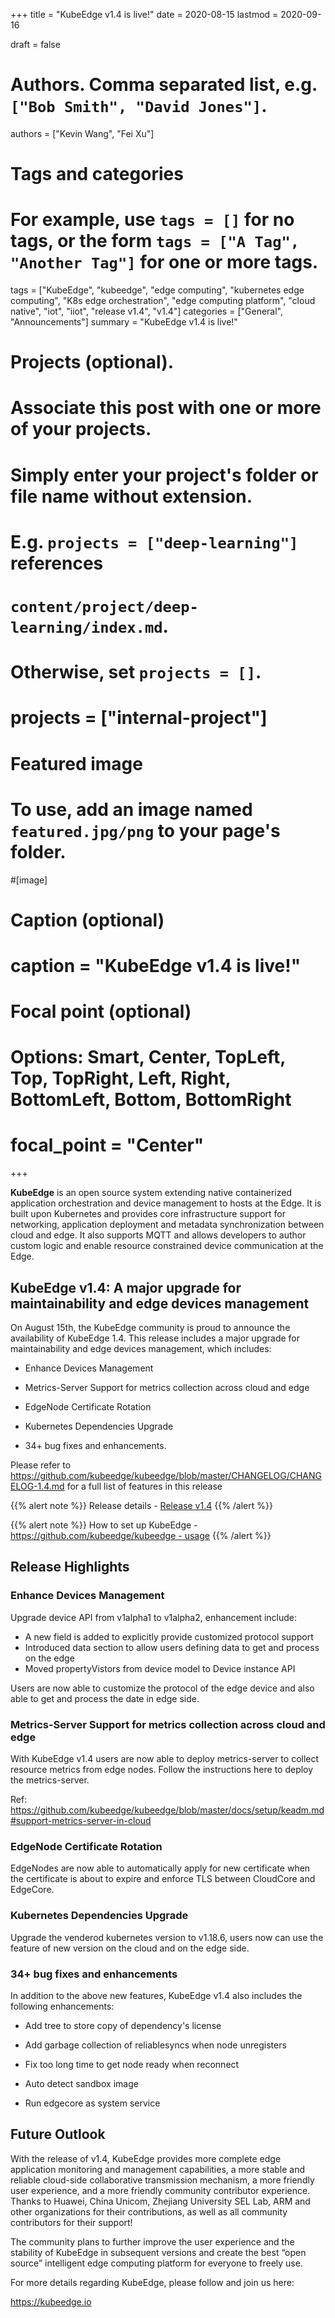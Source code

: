 +++
title = "KubeEdge v1.4 is live!"
date = 2020-08-15
lastmod = 2020-09-16

draft = false

# Authors. Comma separated list, e.g. `["Bob Smith", "David Jones"]`.
authors = ["Kevin Wang", "Fei Xu"]

# Tags and categories
# For example, use `tags = []` for no tags, or the form `tags = ["A Tag", "Another Tag"]` for one or more tags.
tags = ["KubeEdge", "kubeedge", "edge computing", "kubernetes edge computing", "K8s edge orchestration", "edge computing platform", "cloud native", "iot", "iiot", "release v1.4", "v1.4"]
categories = ["General", "Announcements"]
summary = "KubeEdge v1.4 is live!"

# Projects (optional).
#   Associate this post with one or more of your projects.
#   Simply enter your project's folder or file name without extension.
#   E.g. `projects = ["deep-learning"]` references 
#   `content/project/deep-learning/index.md`.
#   Otherwise, set `projects = []`.
# projects = ["internal-project"]

# Featured image
# To use, add an image named `featured.jpg/png` to your page's folder. 
#[image]
  # Caption (optional)
#  caption = "KubeEdge v1.4 is live!"

  # Focal point (optional)
  # Options: Smart, Center, TopLeft, Top, TopRight, Left, Right, BottomLeft, Bottom, BottomRight
#  focal_point = "Center"
+++



**KubeEdge** is an open source system extending native containerized application orchestration and device management to hosts at the Edge. It is built upon Kubernetes and provides core infrastructure support for networking, application deployment and metadata synchronization between cloud and edge. It also supports MQTT and allows developers to author custom logic and enable resource constrained device communication at the Edge.  

## **KubeEdge v1.4: A major upgrade for maintainability and edge devices management**

On August 15th, the KubeEdge community is proud to announce the availability of KubeEdge 1.4. This release includes a major upgrade for maintainability and edge devices management, which includes:

- Enhance Devices Management

- Metrics-Server Support for metrics collection across cloud and edge

- EdgeNode Certificate Rotation

- Kubernetes Dependencies Upgrade

- 34+ bug fixes and enhancements.

Please refer to https://github.com/kubeedge/kubeedge/blob/master/CHANGELOG/CHANGELOG-1.4.md for a full list of features in this release

{{% alert note %}}
Release details - [Release v1.4](https://github.com/kubeedge/kubeedge/releases/tag/v1.4.0)
{{% /alert %}}

{{% alert note %}}
How to set up KubeEdge - [https://github.com/kubeedge/kubeedge - usage](https://github.com/kubeedge/kubeedge#usage)
{{% /alert %}}

## **Release Highlights**

### Enhance Devices Management

Upgrade device API from v1alpha1 to v1alpha2, enhancement include:

- A new field is added to explicitly provide customized protocol support
- Introduced data section to allow users defining data to get and process on the edge
- Moved propertyVistors from device model to Device instance API

Users are now able to customize the protocol of the edge device and also able to get and process the date in edge side.

### Metrics-Server Support for metrics collection across cloud and edge

With KubeEdge v1.4 users are now able to deploy metrics-server to collect resource metrics from edge nodes. Follow the instructions here to deploy the metrics-server.

Ref: https://github.com/kubeedge/kubeedge/blob/master/docs/setup/keadm.md#support-metrics-server-in-cloud

### EdgeNode Certificate Rotation

EdgeNodes are now able to automatically apply for new certificate when the certificate is about to expire and enforce TLS between CloudCore and EdgeCore.

### Kubernetes Dependencies Upgrade

Upgrade the venderod kubernetes version to v1.18.6, users now can use the feature of new version on the cloud and on the edge side. 

### 34+ bug fixes and enhancements

In addition to the above new features, KubeEdge v1.4 also includes the following enhancements:

- Add tree to store copy of dependency's license

- Add garbage collection of reliablesyncs when node unregisters

- Fix too long time to get node ready when reconnect 

- Auto detect sandbox image

- Run edgecore as system service

## **Future Outlook**

With the release of v1.4, KubeEdge provides more complete edge application monitoring and management capabilities, a more stable and reliable cloud-side collaborative transmission mechanism, a more friendly user experience, and a more friendly community contributor experience. Thanks to Huawei, China Unicom, Zhejiang University SEL Lab, ARM and other organizations for their contributions, as well as all community contributors for their support!

The community plans to further improve the user experience and the stability of KubeEdge in subsequent versions and create the best “open source” intelligent edge computing platform for everyone to freely use.

For more details regarding KubeEdge, please follow and join us here:

https://kubeedge.io


